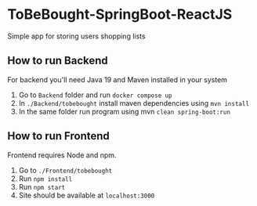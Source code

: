 # ToBeBought-SpringBoot-ReactJS
Simple app for storing users shopping lists

## How to run Backend
For backend you'll need Java 19 and Maven installed in your system

1. Go to `Backend` folder and run `docker compose up`
2. In `./Backend/tobebought` install maven dependencies using `mvn install`
3. In the same folder run program using mvn `clean spring-boot:run`

## How to run Frontend
Frontend requires Node and npm.

1. Go to `./Frontend/tobebought`
2. Run `npm install`
3. Run `npm start`
4. Site should be available at `localhost:3000`
